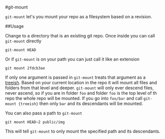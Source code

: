 #git-mount

`git-mount` let's you mount your repo as a filesystem based on  a revision.

##Usage

Change to a directory that is an existing git repo. Once inside you can call
`git-mount` directly

```
git-mount HEAD
```

Or if `git-mount` is on your path you can just call it like an extension

```
git mount 2fdcb3ae
```

If only one argument is passed in `git-mount` treats that argument as a
[treeish](https://schacon.github.io/gitbook/4_git_treeishes.html). Based on
your current location in the repo it will mount all files and folders from that
level and deeper. `git-mount` will only ever descend files, never ascend, so if
you are in folder `foo` and folder `foo` is the top level of th repo the whole repo
will be mounted. If you go into `foo/bar` and call `git-mount {treeish}` then
only `bar` and its descendants will be mounted.

You can also pass a path to `git-mount`

```
git mount HEAD~2 public/img
```

This will tell `git-mount` to only mount the specified path and its
descendants.
